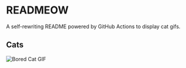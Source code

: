 # READMEOW

A self-rewriting README powered by GitHub Actions to display cat gifs.

## Cats

![Bored Cat GIF](https://media4.giphy.com/media/v1.Y2lkPTlhY2QwMmRhaHkwdncyY3FhMGhvczhkZmdkdTZrbjk0bzc1c2tmb3N1d2kxcDd0ZCZlcD12MV9naWZzX3NlYXJjaCZjdD1n/mlvseq9yvZhba/200.gif)
